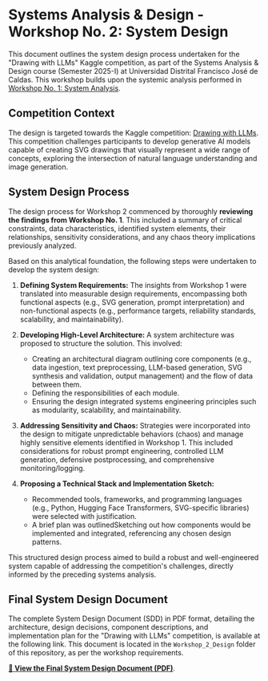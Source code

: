 # Systems Analysis & Design - Workshop No. 2: System Design

This document outlines the system design process undertaken for the "Drawing with LLMs" Kaggle competition, as part of the Systems Analysis & Design course (Semester 2025-I) at Universidad Distrital Francisco José de Caldas. This workshop builds upon the systemic analysis performed in [Workshop No. 1: System Analysis](https://github.com/Edd022/SystemsAnalisis/blob/main/Workshop_1/Workshop_No__1_Kagle_Systems_Analysis_of_Drawing_with_LLMs.pdf).

## Competition Context

The design is targeted towards the Kaggle competition: [Drawing with LLMs](https://www.kaggle.com/competitions/drawing-with-llms/overview). This competition challenges participants to develop generative AI models capable of creating SVG drawings that visually represent a wide range of concepts, exploring the intersection of natural language understanding and image generation.

## System Design Process

The design process for Workshop 2 commenced by thoroughly **reviewing the findings from Workshop No. 1**. This included a summary of critical constraints, data characteristics, identified system elements, their relationships, sensitivity considerations, and any chaos theory implications previously analyzed.

Based on this analytical foundation, the following steps were undertaken to develop the system design:

1.  **Defining System Requirements:** The insights from Workshop 1 were translated into measurable design requirements, encompassing both functional aspects (e.g., SVG generation, prompt interpretation) and non-functional aspects (e.g., performance targets, reliability standards, scalability, and maintainability).

2.  **Developing High-Level Architecture:** A system architecture was proposed to structure the solution. This involved:
    * Creating an architectural diagram outlining core components (e.g., data ingestion, text preprocessing, LLM-based generation, SVG synthesis and validation, output management) and the flow of data between them.
    * Defining the responsibilities of each module.
    * Ensuring the design integrated systems engineering principles such as modularity, scalability, and maintainability.

3.  **Addressing Sensitivity and Chaos:** Strategies were incorporated into the design to mitigate unpredictable behaviors (chaos) and manage highly sensitive elements identified in Workshop 1. This included considerations for robust prompt engineering, controlled LLM generation, defensive postprocessing, and comprehensive monitoring/logging.

4.  **Proposing a Technical Stack and Implementation Sketch:**
    * Recommended tools, frameworks, and programming languages (e.g., Python, Hugging Face Transformers, SVG-specific libraries) were selected with justification.
    * A brief plan was outlinedSketching out how components would be implemented and integrated, referencing any chosen design patterns.

This structured design process aimed to build a robust and well-engineered system capable of addressing the competition's challenges, directly informed by the preceding systems analysis.

## Final System Design Document

The complete System Design Document (SDD) in PDF format, detailing the architecture, design decisions, component descriptions, and implementation plan for the "Drawing with LLMs" competition, is available at the following link. This document is located in the `Workshop_2_Design` folder of this repository, as per the workshop requirements.

**[📄 View the Final System Design Document (PDF)](https://drive.google.com/file/d/1OlzdcwXTsKgT_c9LMbqdfZIPjz9JBiTy/view?usp=sharing)**.

